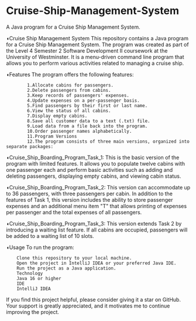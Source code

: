 # Cruise-Ship-Management-System
A Java program for a Cruise Ship Management System.

◖Cruise Ship Management System
    This repository contains a Java program for a Cruise Ship Management System. The program was created as part of the Level 4 Semester 2 Software Development II coursework at the University of Westminster. It is a         menu-driven command line program that allows you to perform various activities related to managing a cruise ship.

◖Features
   The program offers the following features:

            1.Allocate cabins for passengers.
            2.Delete passengers from cabins.
            3.Keep records of passengers' expenses.
            4.Update expenses on a per-passenger basis.
            5.Find passengers by their first or last name.
            6.View the status of all cabins.
            7.Display empty cabins.
            8.Save all customer data to a text (.txt) file.
            9.Load data from a file back into the program.
            10.Order passenger names alphabetically.
            11.Program Versions
            12.The program consists of three main versions, organized into separate packages:

◖Cruise_Ship_Boarding_Program_Task_1: This is the basic version of the program with limited features. It allows you to populate twelve cabins with one passenger each and perform basic activities such as adding and deleting passengers, displaying empty cabins, and viewing cabin status.

◖Cruise_Ship_Boarding_Program_Task_2: This version can accommodate up to 36 passengers, with three passengers per cabin. In addition to the features of Task 1, this version includes the ability to store passenger expenses and an additional menu item "T" that allows printing of expenses per passenger and the total expenses of all passengers.

◖Cruise_Ship_Boarding_Program_Task_3: This version extends Task 2 by introducing a waiting list feature. If all cabins are occupied, passengers will be added to a waiting list of 10 slots.

◖Usage
  To run the program:

        Clone this repository to your local machine.
        Open the project in IntelliJ IDEA or your preferred Java IDE.
        Run the project as a Java application.
        Technology
        Java 16 or higher
        IDE
        IntelliJ IDEA


If you find this project helpful, please consider giving it a star on GitHub. Your support is greatly appreciated, and it motivates me to continue improving the project.
